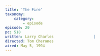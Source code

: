 ```yaml
---
title: 'The Fire'
taxonomy:
    category:
        - episode
episode: 20
pc: 518         
written: Larry Charles                  |
directed: Tom Cherones
aired: May 5, 1994
---
```

